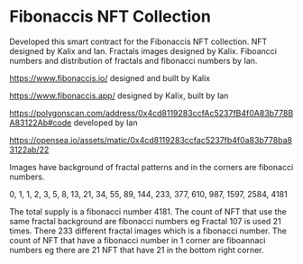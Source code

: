 # Fibonaccis NFT Collection

Developed this smart contract for the Fibonaccis NFT collection. NFT designed by Kalix and Ian. Fractals images designed by Kalix. Fiboancci numbers and distribution of fractals and fibonacci numbers by Ian.


https://www.fibonaccis.io/ designed and built by Kalix

https://www.fibonaccis.app/ designed by Kalix, built by Ian

https://polygonscan.com/address/0x4cd8119283ccfAc5237fB4f0A83b778BA83122Ab#code developed by Ian

https://opensea.io/assets/matic/0x4cd8119283ccfac5237fb4f0a83b778ba83122ab/22


Images have background of fractal patterns and in the corners are fibonacci numbers.

0, 1, 1, 2, 3, 5, 8, 13, 21, 34, 55, 89, 144, 233, 377, 610, 987, 1597, 2584, 4181

The total supply is a fibonacci number 4181. The count of NFT that use the same fractal background are fibonacci numbers eg Fractal 107 is used 21 times.
There 233 different fractal images which is a fibonacci number.
The count of NFT that have a fibonacci number in 1 corner are fiboannaci numbers eg there are 21 NFT that have 21 in the bottom right corner.
